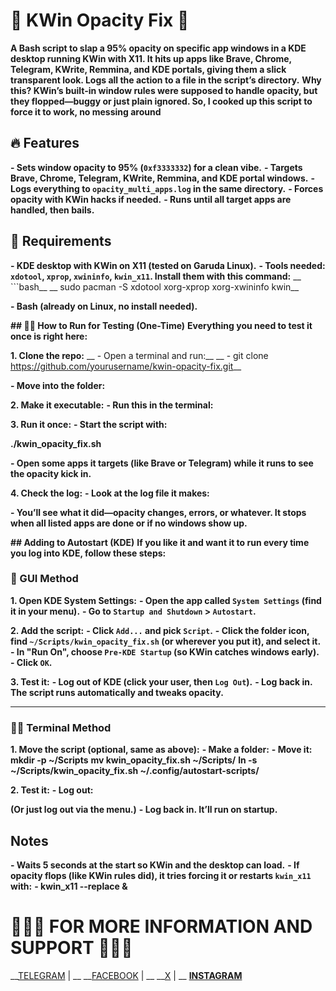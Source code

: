 # 💚 KWin Opacity Fix 💚

__A Bash script to slap a 95% opacity on specific app windows in a KDE desktop running KWin with X11. It hits up apps like Brave, Chrome, Telegram, KWrite, Remmina, and KDE portals, giving them a slick transparent look. Logs all the action to a file in the script’s directory.__
__Why this? KWin’s built-in window rules were supposed to handle opacity, but they flopped—buggy or just plain ignored. So, I cooked up this script to force it to work, no messing around__

## 🔥 Features

__- Sets window opacity to 95% (`0xf3333332`) for a clean vibe.__
__- Targets Brave, Chrome, Telegram, KWrite, Remmina, and KDE portal windows.__
__- Logs everything to `opacity_multi_apps.log` in the same directory.__
__- Forces opacity with KWin hacks if needed.__
__- Runs until all target apps are handled, then bails.__

## 🤔 Requirements

__- KDE desktop with KWin on X11 (tested on Garuda Linux).__
__- Tools needed: `xdotool`, `xprop`, `xwininfo`, `kwin_x11`. Install them with this command:__
__  ```bash__
__  sudo pacman -S xdotool xorg-xprop xorg-xwininfo kwin__

__- Bash (already on Linux, no install needed).__

__## 🏃‍➡️ How to Run for Testing (One-Time)__
__Everything you need to test it once is right here:__

__1. **Clone the repo**:__
__ - Open a terminal and run:__
__ - git clone https://github.com/yourusername/kwin-opacity-fix.git__

__- Move into the folder:__

__2. **Make it executable**:__
__- Run this in the terminal:__

__3. **Run it once**:__
__- Start the script with:__

__./kwin_opacity_fix.sh__

__- Open some apps it targets (like Brave or Telegram) while it runs to see the opacity kick in.__

__4. **Check the log**:__
__- Look at the log file it makes:__

__- You’ll see what it did—opacity changes, errors, or whatever. It stops when all listed apps are done or if no windows show up.__

__## Adding to Autostart (KDE)__
__If you like it and want it to run every time you log into KDE, follow these steps:__

### 👾 GUI Method

__1. **Open KDE System Settings**:__
__- Open the app called `System Settings` (find it in your menu).__
__- Go to `Startup and Shutdown` > `Autostart`.__

__2. **Add the script**:__
__- Click `Add...` and pick `Script`.__
__- Click the folder icon, find `~/Scripts/kwin_opacity_fix.sh` (or wherever you put it), and select it.__
__- In "Run On", choose `Pre-KDE Startup` (so KWin catches windows early).__
__- Click `OK`.__

__3. **Test it**:__
__- Log out of KDE (click your user, then `Log Out`).__
__- Log back in. The script runs automatically and tweaks opacity.__
____
### 🥷🏽 Terminal Method
__1. **Move the script** (optional, same as above):__
__- Make a folder:__
__- Move it:__
__mkdir -p ~/Scripts__
__mv kwin_opacity_fix.sh ~/Scripts/__
__ln -s ~/Scripts/kwin_opacity_fix.sh ~/.config/autostart-scripts/__


__2. **Test it**:__
__- Log out:__


__(Or just log out via the menu.)__
__- Log back in. It’ll run on startup.__

## Notes
__- Waits 5 seconds at the start so KWin and the desktop can load.__
__- If opacity flops (like KWin rules did), it tries forcing it or restarts `kwin_x11` with:__
__- kwin_x11 --replace &__


# 👨🏻‍💻 FOR MORE INFORMATION AND SUPPORT 👨🏻‍💻

__[TELEGRAM](https://t.me/rex_cc) | __
__[FACEBOOK](https://www.facebook.com/graybyt3) | __
__[X](https://x.com/gray_byte) | __
__[INSTAGRAM](https://www.instagram.com/gray_byte)__

